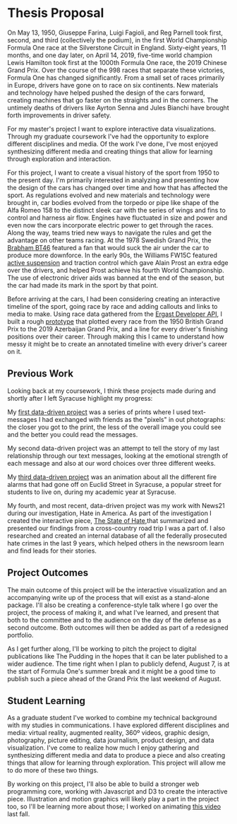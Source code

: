 # Thesis Proposal

On May 13, 1950, Giuseppe Farina, Luigi Fagioli, and Reg Parnell took first, second, and third (collectively the podium), in the first World Championship Formula One race at the Silverstone Circuit in England. Sixty-eight years, 11 months, and one day later, on April 14, 2019, five-time world champion Lewis Hamilton took first at the 1000th Formula One race, the 2019 Chinese Grand Prix. Over the course of the 998 races that separate these victories, Formula One has changed significantly. From a small set of races primarily in Europe, drivers have gone on to race on six continents. New materials and technology have helped pushed the design of the cars forward, creating machines that go faster on the straights and in the corners. The untimely deaths of drivers like Ayrton Senna and Jules Bianchi have brought forth improvements in driver safety.

For my master's project I want to explore interactive data visualizations. Through my graduate coursework I've had the opportunity to explore different disciplines and media. Of the work I've done, I've most enjoyed synthesizing different media and creating things that allow for learning through exploration and interaction.

For this project, I want to create a visual history of the sport from 1950 to the present day. I'm primarily interested in analyzing and presenting how the design of the cars has changed over time and how that has affected the sport. As regulations evolved and new materials and technology were brought in, car bodies evolved from the torpedo or pipe like shape of the Alfa Romeo 158 to the distinct sleek car with the series of wings and fins to control and harness air flow. Engines have fluctuated in size and power and even now the cars incorporate electric power to get through the races. Along the way, teams tried new ways to navigate the rules and get the advantage on other teams racing. At the 1978 Swedish Grand Prix, the [Brabham BT46](https://www.youtube.com/watch?v=pukIEuzgd3U) featured a fan that would suck the air under the car to produce more downforce. In the early 90s, the Williams FW15C featured [active suspension](https://www.youtube.com/watch?v=7AME4v3qZkc) and traction control which gave Alain Prost an extra edge over the drivers, and helped Prost achieve his fourth World Championship. The use of electronic driver aids was banned at the end of the season, but the car had made its mark in the sport by that point.

Before arriving at the cars, I had been considering creating an interactive timeline of the sport, going race by race and adding callouts and links to media to make. Using race data gathered from the [Ergast Developer API](https://ergast.com/mrd/), I built a rough [prototype](http://lennymartinez.com/vis-thesis/prototype/line-chart-all.html) that plotted every race from the 1950 British Grand Prix to the 2019 Azerbaijan Grand Prix, and a line for every driver's finishing positions over their career. Through making this I came to understand how messy it might be to create an annotated timeline with every driver's career on it.

## Previous Work

Looking back at my coursework, I think these projects made during and shortly after I left Syracuse highlight my progress:

My [first data-driven project](https://www.dropbox.com/sh/3bp65gt2y2wtbet/AACzRk4bMA22OYy6PSqOuvLpa?dl=0) was a series of prints where I used text-messages I had exchanged with friends as the "pixels" in out photographs: the closer you got to the print, the less of the overall image you could see and the better you could read the messages.

My second data-driven project was an attempt to tell the story of my last relationship through our text messages, looking at the emotional strength of each message and also at our word choices over three different weeks.

My [third data-driven project](https://www.instagram.com/p/BiNgylbgKCq/?utm_source=ig_web_copy_link) was an animation about all the different fire alarms that had gone off on Euclid Street in Syracuse, a popular street for students to live on, during my academic year at Syracuse.

My fourth, and most recent, data-driven project was my work with News21 during our investigation, Hate in America. As part of the investigation I created the interactive piece, [The State of Hate](https://hateinamerica.news21.com/roadtrip/),that summarized and presented our findings from a cross-country road trip I was a part of. I also researched and created an internal database of all the federally prosecuted hate crimes in the last 9 years, which helped others in the newsroom learn and find leads for their stories.

## Project Outcomes

The main outcome of this project will be the interactive visualization and an accompanying write up of the process that will exist as a stand-alone package. I'll also be creating a conference-style talk where I go over the project, the process of making it, and what I've learned, and present that both to the committee and to the audience on the day of the defense as a second outcome. Both outcomes will then be added as part of a redesigned portfolio.

As I get further along, I'll be working to pitch the project to digital publications like The Pudding in the hopes that it can be later published to a wider audience. The time right when I plan to publicly defend, August 7, is at the start of Formula One's summer break and it might be a good time to publish such a piece ahead of the Grand Prix the last weekend of August.

## Student Learning

As a graduate student I've worked to combine my technical background with my studies in communications. I have explored different disciplines and media: virtual reality, augmented reality, 360º videos, graphic design, photography, picture editing, data journalism, product design, and data visualization. I've come to realize how much I enjoy gathering and synthesizing different media and data to produce a piece and also creating things that allow for learning through exploration. This project will allow me to do more of these two things.

By working on this project, I'll also be able to build a stronger web programming core, working with Javascript and D3 to create the interactive piece. Illustration and motion graphics will likely play a part in the project too, so I'll be learning more about those; I worked on animating [this video](https://www.youtube.com/watch?v=3foEvxBnh7o) last fall.
